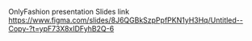 OnlyFashion presentation Slides link
https://www.figma.com/slides/8J6QGBkSzpPpfPKN1yH3Hq/Untitled--Copy-?t=ypF73X8xIDFyhB2Q-6
